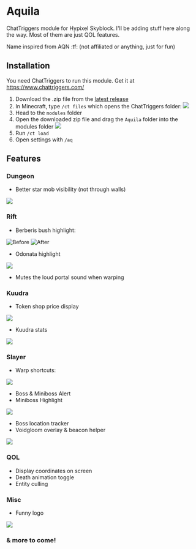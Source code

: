 # Aquila

ChatTriggers module for Hypixel Skyblock. I'll be adding stuff here along the way. Most of them are just QOL features.

Name inspired from AQN :tf: (not affiliated or anything, just for fun)

## Installation
You need ChatTriggers to run this module. Get it at https://www.chattriggers.com/
1. Download the .zip file from the [latest release](https://github.com/cd043136/Aquila/releases/tag/Latest)
2. In Minecraft, type `/ct files` which opens the ChatTriggers folder:
![](https://i.imgur.com/zQKb4tB.png)
3. Head to the `modules` folder
4. Open the downloaded zip file and drag the `Aquila` folder into the modules folder
![](https://i.imgur.com/wNa7sCs.png)
5. Run `/ct load`
6. Open settings with `/aq`
## Features
### Dungeon

- Better star mob visibility (not through walls)

![](https://i.imgur.com/j3BBI1N.png)

### Rift

- Berberis bush highlight:

![Before](https://i.imgur.com/5P7Q8US.png) 
![After](https://i.imgur.com/FOc6kke.png)

- Odonata highlight

![](https://i.imgur.com/oxtqVlK.png)

- Mutes the loud portal sound when warping

### Kuudra

- Token shop price display

![](https://i.imgur.com/E5GWfyW.png)

- Kuudra stats

![](https://i.imgur.com/fkSzp8s.png)

### Slayer

- Warp shortcuts:

![](https://i.imgur.com/wiivzVc.png)

- Boss & Miniboss Alert
- Miniboss Highlight

![](https://i.imgur.com/Y3AS0R9.png)

- Boss location tracker
- Voidgloom overlay & beacon helper

![](https://i.imgur.com/qRsC9iP.png)

### QOL

- Display coordinates on screen
- Death animation toggle
- Entity culling

### Misc

- Funny logo

![](https://i.imgur.com/P0th4W0.png)

### & more to come!